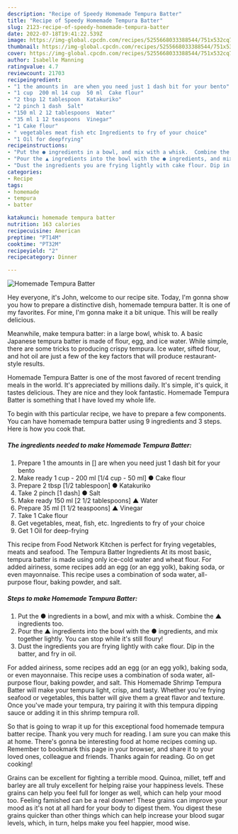 ```yaml
---
description: "Recipe of Speedy Homemade Tempura Batter"
title: "Recipe of Speedy Homemade Tempura Batter"
slug: 2123-recipe-of-speedy-homemade-tempura-batter
date: 2022-07-18T19:41:22.539Z
image: https://img-global.cpcdn.com/recipes/5255668033388544/751x532cq70/homemade-tempura-batter-recipe-main-photo.jpg
thumbnail: https://img-global.cpcdn.com/recipes/5255668033388544/751x532cq70/homemade-tempura-batter-recipe-main-photo.jpg
cover: https://img-global.cpcdn.com/recipes/5255668033388544/751x532cq70/homemade-tempura-batter-recipe-main-photo.jpg
author: Isabelle Manning
ratingvalue: 4.7
reviewcount: 21703
recipeingredient:
- "1 the amounts in  are when you need just 1 dash bit for your bento"
- "1 cup  200 ml 14 cup  50 ml  Cake flour"
- "2 tbsp 12 tablespoon  Katakuriko"
- "2 pinch 1 dash  Salt"
- "150 ml 2 12 tablespoons  Water"
- "35 ml 1 12 teaspoons  Vinegar"
- "1 Cake flour"
- " vegetables meat fish etc Ingredients to fry of your choice"
- "1 Oil for deepfrying"
recipeinstructions:
- "Put the ● ingredients in a bowl, and mix with a whisk.  Combine the ▲ ingredients too."
- "Pour the ▲ ingredients into the bowl with the ● ingredients, and mix together lightly. You can stop while it&#39;s still floury!"
- "Dust the ingredients you are frying lightly with cake flour. Dip in the batter, and fry in oil."
categories:
- Recipe
tags:
- homemade
- tempura
- batter

katakunci: homemade tempura batter 
nutrition: 163 calories
recipecuisine: American
preptime: "PT14M"
cooktime: "PT32M"
recipeyield: "2"
recipecategory: Dinner

---
```



![Homemade Tempura Batter](https://img-global.cpcdn.com/recipes/5255668033388544/751x532cq70/homemade-tempura-batter-recipe-main-photo.jpg)

Hey everyone, it's John, welcome to our recipe site. Today, I'm gonna show you how to prepare a distinctive dish, homemade tempura batter. It is one of my favorites. For mine, I'm gonna make it a bit unique. This will be really delicious.

Meanwhile, make tempura batter: in a large bowl, whisk to. A basic Japanese tempura batter is made of flour, egg, and ice water. While simple, there are some tricks to producing crispy tempura. Ice water, sifted flour, and hot oil are just a few of the key factors that will produce restaurant-style results.

Homemade Tempura Batter is one of the most favored of recent trending meals in the world. It's appreciated by millions daily. It's simple, it's quick, it tastes delicious. They are nice and they look fantastic. Homemade Tempura Batter is something that I have loved my whole life.


To begin with this particular recipe, we have to prepare a few components. You can have homemade tempura batter using 9 ingredients and 3 steps. Here is how you cook that.

<!--inarticleads1-->

##### The ingredients needed to make Homemade Tempura Batter:

1. Prepare 1 the amounts in [] are when you need just 1 dash bit for your bento
1. Make ready 1 cup - 200 ml [1/4 cup - 50 ml] ● Cake flour
1. Prepare 2 tbsp [1/2 tablespoon] ● Katakuriko
1. Take 2 pinch [1 dash] ● Salt
1. Make ready 150 ml [2 1/2 tablespoons] ▲ Water
1. Prepare 35 ml [1 1/2 teaspoons] ▲ Vinegar
1. Take 1 Cake flour
1. Get  vegetables, meat, fish, etc. Ingredients to fry of your choice
1. Get 1 Oil for deep-frying


This recipe from Food Network Kitchen is perfect for frying vegetables, meats and seafood. The Tempura Batter Ingredients At its most basic, tempura batter is made using only ice-cold water and wheat flour. For added airiness, some recipes add an egg (or an egg yolk), baking soda, or even mayonnaise. This recipe uses a combination of soda water, all-purpose flour, baking powder, and salt. 

<!--inarticleads2-->

##### Steps to make Homemade Tempura Batter:

1. Put the ● ingredients in a bowl, and mix with a whisk.  Combine the ▲ ingredients too.
1. Pour the ▲ ingredients into the bowl with the ● ingredients, and mix together lightly. You can stop while it&#39;s still floury!
1. Dust the ingredients you are frying lightly with cake flour. Dip in the batter, and fry in oil.


For added airiness, some recipes add an egg (or an egg yolk), baking soda, or even mayonnaise. This recipe uses a combination of soda water, all-purpose flour, baking powder, and salt. This Homemade Shrimp Tempura Batter will make your tempura light, crisp, and tasty. Whether you&#39;re frying seafood or vegetables, this batter will give them a great flavor and texture. Once you&#39;ve made your tempura, try pairing it with this tempura dipping sauce or adding it in this shrimp tempura roll. 

So that is going to wrap it up for this exceptional food homemade tempura batter recipe. Thank you very much for reading. I am sure you can make this at home. There's gonna be interesting food at home recipes coming up. Remember to bookmark this page in your browser, and share it to your loved ones, colleague and friends. Thanks again for reading. Go on get cooking!

Grains can be excellent for fighting a terrible mood. Quinoa, millet, teff and barley are all truly excellent for helping raise your happiness levels. These grains can help you feel full for longer as well, which can help your mood too. Feeling famished can be a real downer! These grains can improve your mood as it's not at all hard for your body to digest them. You digest these grains quicker than other things which can help increase your blood sugar levels, which, in turn, helps make you feel happier, mood wise.
